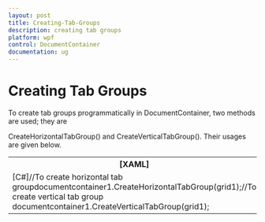 ```yaml
---
layout: post
title: Creating-Tab-Groups
description: creating tab groups
platform: wpf
control: DocumentContainer
documentation: ug
---
```


# Creating Tab Groups

To create tab groups programmatically in DocumentContainer, two methods are used; they are 

CreateHorizontalTabGroup() and CreateVerticalTabGroup(). Their usages are given below.



<table>
<tr>
<th>
[XAML]<syncfusion:DocumentContainer  Name="documentcontainer1" Mode="TDI">            <Grid Name="grid1"/>            <Grid Name="grid2"/>        </syncfusion:DocumentContainer></th></tr>
<tr>
<td>
[C#]//To create horizontal tab groupdocumentcontainer1.CreateHorizontalTabGroup(grid1);//To create vertical tab group  documentcontainer1.CreateVerticalTabGroup(grid1);</td></tr>
</table>


